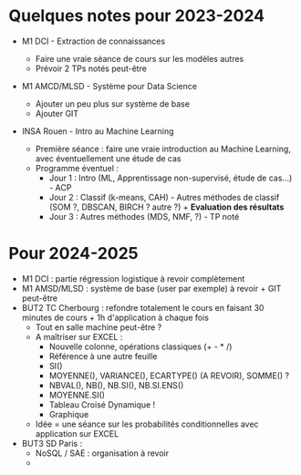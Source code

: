 # Quelques notes pour 2023-2024

- M1 DCI - Extraction de connaissances
    - Faire une vraie séance de cours sur les modèles autres
    - Prévoir 2 TPs notés peut-être

- M1 AMCD/MLSD - Système pour Data Science
    - Ajouter un peu plus sur système de base
    - Ajouter GIT

- INSA Rouen - Intro au Machine Learning
    - Première séance : faire une vraie introduction au Machine Learning, avec éventuellement une étude de cas
    - Programme éventuel :
        - Jour 1 : Intro (ML, Apprentissage non-supervisé, étude de cas...) - ACP
        - Jour 2 : Classif (k-means, CAH) - Autres méthodes de classif (SOM ?, DBSCAN, BIRCH ? autre ?) + **Evaluation des résultats**
        - Jour 3 : Autres méthodes (MDS, NMF, ?) - TP noté


# Pour 2024-2025

- M1 DCI : partie régression logistique à revoir complètement
- M1 AMSD/MLSD : système de base (user par exemple) à revoir + GIT peut-être
- BUT2 TC Cherbourg : refondre totalement le cours en faisant 30 minutes de cours + 1h d'application à chaque fois
    - Tout en salle machine peut-être ?
    - A maîtriser sur EXCEL :
        - Nouvelle colonne, opérations classiques (+ - * /)
        - Référence à une autre feuille
        - SI()
        - MOYENNE(), VARIANCE(), ECARTYPE() (A REVOIR), SOMME() ?
        - NBVAL(), NB(), NB.SI(), NB.SI.ENS()
        - MOYENNE.SI()
        - Tableau Croisé Dynamique !
        - Graphique
    - Idée = une séance sur les probabilités conditionnelles avec application sur EXCEL
- BUT3 SD Paris :
    - NoSQL / SAE : organisation à revoir
    - 